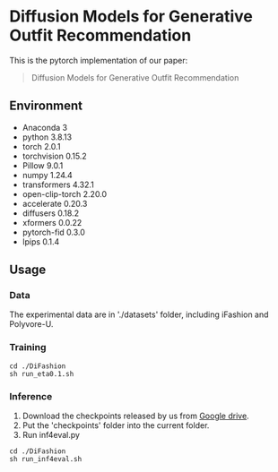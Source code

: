 # Diffusion Models for Generative Outfit Recommendation
This is the pytorch implementation of our paper:
> Diffusion Models for Generative Outfit Recommendation

## Environment
- Anaconda 3
- python 3.8.13
- torch 2.0.1
- torchvision 0.15.2
- Pillow 9.0.1
- numpy 1.24.4
- transformers 4.32.1
- open-clip-torch 2.20.0
- accelerate 0.20.3
- diffusers 0.18.2
- xformers 0.0.22
- pytorch-fid 0.3.0
- lpips 0.1.4

## Usage
### Data
The experimental data are in './datasets' folder, including iFashion and Polyvore-U.

### Training
```
cd ./DiFashion
sh run_eta0.1.sh
```

### Inference
1. Download the checkpoints released by us from [Google drive](waiting_for_update).
2. Put the 'checkpoints' folder into the current folder.
3. Run inf4eval.py
```
cd ./DiFashion
sh run_inf4eval.sh
```
